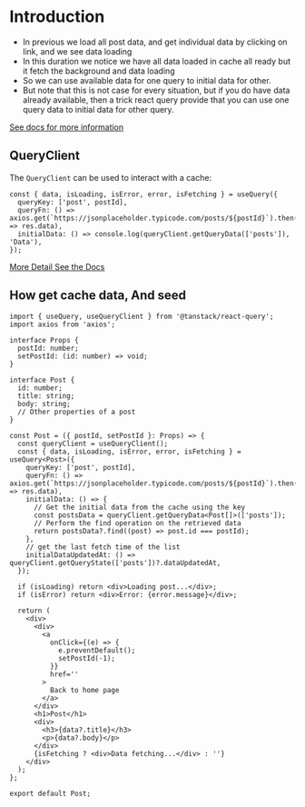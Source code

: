 # Introduction

- In previous we load all post data, and get individual data by clicking on link, and we see data loading
- In this duration we notice we have all data loaded in cache all ready but it fetch the background and data loading
- So we can use available data for one query to initial data for other.
- But note that this is not case for every situation, but if you do have data already available, then a trick react query provide that you can use one query data to initial data for other query.

[See docs for more information](https://tkdodo.eu/blog/seeding-the-query-cache)

## QueryClient

The `QueryClient` can be used to interact with a cache:

```tsx
const { data, isLoading, isError, error, isFetching } = useQuery({
  queryKey: ['post', postId],
  queryFn: () => axios.get(`https://jsonplaceholder.typicode.com/posts/${postId}`).then((res) => res.data),
  initialData: () => console.log(queryClient.getQueryData(['posts']), 'Data'),
});
```

[More Detail See the Docs](https://tanstack.com/query/latest/docs/reference/QueryClient)

## How get cache data, And seed

```tsx
import { useQuery, useQueryClient } from '@tanstack/react-query';
import axios from 'axios';

interface Props {
  postId: number;
  setPostId: (id: number) => void;
}

interface Post {
  id: number;
  title: string;
  body: string;
  // Other properties of a post
}

const Post = ({ postId, setPostId }: Props) => {
  const queryClient = useQueryClient();
  const { data, isLoading, isError, error, isFetching } = useQuery<Post>({
    queryKey: ['post', postId],
    queryFn: () => axios.get(`https://jsonplaceholder.typicode.com/posts/${postId}`).then((res) => res.data),
    initialData: () => {
      // Get the initial data from the cache using the key
      const postsData = queryClient.getQueryData<Post[]>(['posts']);
      // Perform the find operation on the retrieved data
      return postsData?.find((post) => post.id === postId);
    },
    // get the last fetch time of the list
    initialDataUpdatedAt: () => queryClient.getQueryState(['posts'])?.dataUpdatedAt,
  });

  if (isLoading) return <div>Loading post...</div>;
  if (isError) return <div>Error: {error.message}</div>;

  return (
    <div>
      <div>
        <a
          onClick={(e) => {
            e.preventDefault();
            setPostId(-1);
          }}
          href=''
        >
          Back to home page
        </a>
      </div>
      <h1>Post</h1>
      <div>
        <h3>{data?.title}</h3>
        <p>{data?.body}</p>
      </div>
      {isFetching ? <div>Data fetching...</div> : ''}
    </div>
  );
};

export default Post;
```
